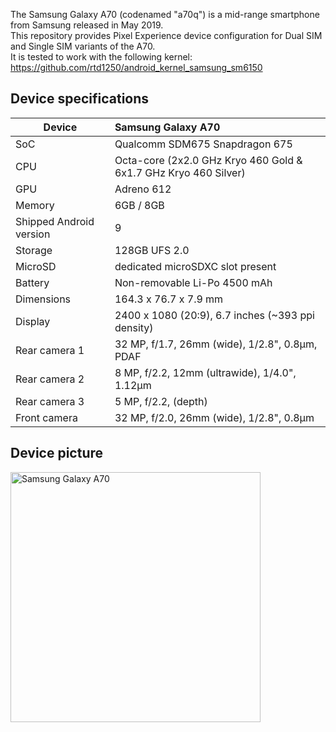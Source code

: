 The Samsung Galaxy A70 (codenamed "a70q") is a mid-range smartphone from Samsung released in May 2019.\
This repository provides Pixel Experience device configuration for Dual SIM and Single SIM variants of the A70.\
It is tested to work with the following kernel: https://github.com/rtd1250/android_kernel_samsung_sm6150

## Device specifications

| Device                  | Samsung Galaxy A70                                               |
| ----------------------- | :----------------------------------------------------------------|
| SoC                     | Qualcomm SDM675 Snapdragon 675                                   |
| CPU                     | Octa-core (2x2.0 GHz Kryo 460 Gold & 6x1.7 GHz Kryo 460 Silver)  |
| GPU                     | Adreno 612                                                       |
| Memory                  | 6GB / 8GB                                                        |
| Shipped Android version | 9                                                                |
| Storage                 | 128GB UFS 2.0                                                    |
| MicroSD                 | dedicated microSDXC slot present                                 |
| Battery                 | Non-removable Li-Po 4500 mAh                                     |
| Dimensions              | 164.3 x 76.7 x 7.9 mm                                            |
| Display                 | 2400 x 1080 (20:9), 6.7 inches (~393 ppi density)                |
| Rear camera 1           | 32 MP, f/1.7, 26mm (wide), 1/2.8", 0.8µm, PDAF                   |
| Rear camera 2           | 8 MP, f/2.2, 12mm (ultrawide), 1/4.0", 1.12µm                    |
| Rear camera 3           | 5 MP, f/2.2, (depth)                                             |
| Front camera            | 32 MP, f/2.0, 26mm (wide), 1/2.8", 0.8µm                         |

## Device picture

<img src="https://m.media-amazon.com/images/I/81mL1nhwhFL._AC_SL1500_.jpg" alt="Samsung Galaxy A70" width="400"/>
